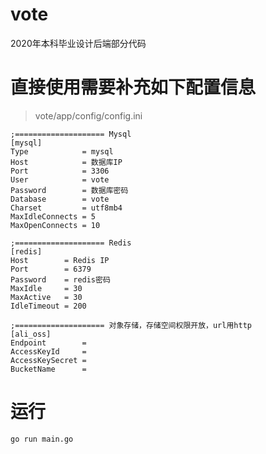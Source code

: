 # vote
2020年本科毕业设计后端部分代码

# 直接使用需要补充如下配置信息
>  vote/app/config/config.ini

```   
;==================== Mysql
[mysql]
Type         	= mysql
Host            = 数据库IP
Port            = 3306
User            = vote
Password        = 数据库密码
Database        = vote
Charset      	= utf8mb4
MaxIdleConnects = 5
MaxOpenConnects = 10

;==================== Redis
[redis]
Host        = Redis IP
Port        = 6379
Password    = redis密码
MaxIdle     = 30
MaxActive   = 30
IdleTimeout = 200

;==================== 对象存储，存储空间权限开放，url用http
[ali_oss]
Endpoint        = 
AccessKeyId     = 
AccessKeySecret = 
BucketName      = 

```
# 运行
```
go run main.go
```
